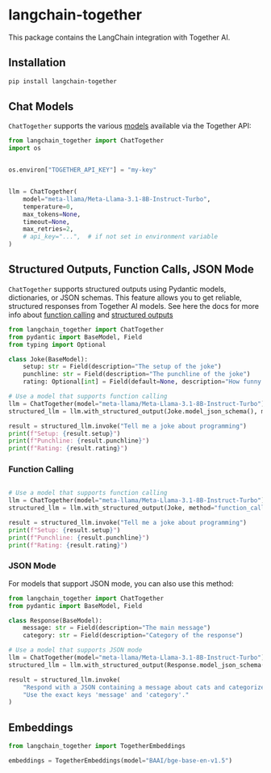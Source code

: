 # langchain-together

This package contains the LangChain integration with Together AI.

## Installation

```bash
pip install langchain-together
```

## Chat Models

`ChatTogether` supports the various [models](https://docs.together.ai/docs/inference-models) available via the Together API:

```python
from langchain_together import ChatTogether
import os


os.environ["TOGETHER_API_KEY"] = "my-key"


llm = ChatTogether(
    model="meta-llama/Meta-Llama-3.1-8B-Instruct-Turbo",
    temperature=0,
    max_tokens=None,
    timeout=None,
    max_retries=2,
    # api_key="...",  # if not set in environment variable
)
```

## Structured Outputs, Function Calls, JSON Mode

`ChatTogether` supports structured outputs using Pydantic models, dictionaries, or JSON schemas. This feature allows you to get reliable, structured responses from Together AI models. See here the docs for more info about [function calling](https://docs.together.ai/docs/function-calling) and [structured outputs](https://docs.together.ai/docs/json-mode)


```python
from langchain_together import ChatTogether
from pydantic import BaseModel, Field
from typing import Optional

class Joke(BaseModel):
    setup: str = Field(description="The setup of the joke")
    punchline: str = Field(description="The punchline of the joke")
    rating: Optional[int] = Field(default=None, description="How funny the joke is from 1-10")

# Use a model that supports function calling
llm = ChatTogether(model="meta-llama/Meta-Llama-3.1-8B-Instruct-Turbo")
structured_llm = llm.with_structured_output(Joke.model_json_schema(), method="json_schema")

result = structured_llm.invoke("Tell me a joke about programming")
print(f"Setup: {result.setup}")
print(f"Punchline: {result.punchline}")
print(f"Rating: {result.rating}")
```

### Function Calling  


```python

# Use a model that supports function calling
llm = ChatTogether(model="meta-llama/Meta-Llama-3.1-8B-Instruct-Turbo")
structured_llm = llm.with_structured_output(Joke, method="function_calling")

result = structured_llm.invoke("Tell me a joke about programming")
print(f"Setup: {result.setup}")
print(f"Punchline: {result.punchline}")
print(f"Rating: {result.rating}")
```

### JSON Mode 

For models that support JSON mode, you can also use this method:

```python
from langchain_together import ChatTogether
from pydantic import BaseModel, Field

class Response(BaseModel):
    message: str = Field(description="The main message")
    category: str = Field(description="Category of the response")

# Use a model that supports JSON mode
llm = ChatTogether(model="meta-llama/Meta-Llama-3.1-8B-Instruct-Turbo")
structured_llm = llm.with_structured_output(Response.model_json_schema(), method="json_mode")

result = structured_llm.invoke(
    "Respond with a JSON containing a message about cats and categorize it. "
    "Use the exact keys 'message' and 'category'."
)
```

## Embeddings

```python
from langchain_together import TogetherEmbeddings

embeddings = TogetherEmbeddings(model="BAAI/bge-base-en-v1.5")
```